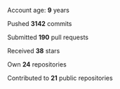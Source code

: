 Account age: **9** years

Pushed **3142** commits

Submitted **190** pull requests

Received **38** stars

Own **24** repositories

Contributed to **21** public repositories

